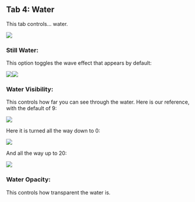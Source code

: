 ## Tab 4: Water

This tab controls... water.

<img src="https://i.imgur.com/qTGTIGm.png" class="inline">

### Still Water:

  This option toggles the wave effect that appears by default:
  
  <img src="https://i.imgur.com/2Zdh1uf.png" class="inline"><img src="https://i.imgur.com/w6tSkhy.png" class="inline">
  
### Water Visibility:

  This controls how far you can see through the water. Here is our reference, with the default of 9:
  
  <img src="https://i.imgur.com/arVIlD9.png" class="inline">
  
  Here it is turned all the way down to 0:
  
  <img src="https://i.imgur.com/vCQkMlJ.png" class="inline">
  
  And all the way up to 20:
  
  <img src="https://i.imgur.com/yt8ighO.png" class="inline">
  
### Water Opacity:

  This controls how transparent the water is.
